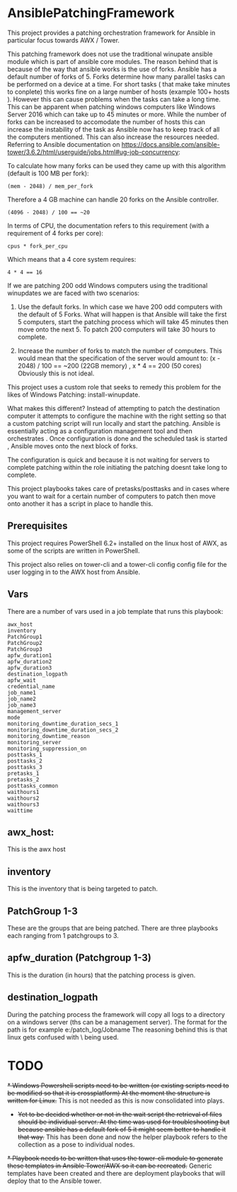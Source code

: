 # AnsiblePatchingFramework

This project provides a patching orchestration framework for Ansible in particular focus towards AWX / Tower.

This patching framework does not use the traditional winupate ansible module which is part of ansible core modules. The reason behind that is because of the way that ansible works is the use of forks. Ansible has a default number of forks of 5. Forks determine how many parallel tasks can be performed on a device at a time. For short tasks ( that make take minutes to conplete) this works fine on a large number of hosts (example 100+ hosts ). However this can cause problems  when the tasks can take a long time. This can be apparent when patching windows computers like Windows Server 2016 which can take  up to 45 minutes or more. While the number of forks can be increased to accomodate the number of hosts this can increase the instability of the task as Ansible now has to keep track of all the computers mentioned. This can also increase the  resources needed. Referring to Ansible documentation on 
https://docs.ansible.com/ansible-tower/3.6.2/html/userguide/jobs.html#ug-job-concurrency:

To calculate how  many forks can be used they came up with this algorithm (default is 100 MB per fork):
```
(mem - 2048) / mem_per_fork
```

Therefore a 4 GB machine can handle 20 forks on the Ansible controller. 
```
(4096 - 2048) / 100 == ~20
```

In terms of CPU,  the documentation refers to this requirement (with a requirement of 4 forks per core):
```
cpus * fork_per_cpu
```
Which means that a 4 core system requires:

```
4 * 4 == 16
```

If we are patching 200 odd Windows computers using the traditional winupdates  we are faced with two scenarios:

1. Use the default forks. In which case we have 200 odd computers with the default of 5 Forks. What will happen is that Ansible will take the first  5 computers, start the patching process which will take 45 minutes then move onto the next 5. To patch 200 computers will take 30 hours to complete.

2. Increase the number of forks to match the number of computers. This would  mean that the specification of the server would amount to:
   (x - 2048) / 100 == ~200 (22GB memory) , x * 4 == 200 (50 cores)
   Obviously this is not ideal.

This project uses a  custom role that seeks to remedy this problem for the likes of Windows Patching: install-winupdate.

What makes this different? Instead of attempting to patch the destination computer it attempts to configure the machine with the right setting so that a custom patching script will run locally and start the patching. Ansible is essentially acting as a configuration management tool and then orchestrates . Once configuration is done and the scheduled task is started , Ansible moves onto the next block of forks.

The configuration is quick and because it is not waiting for servers to complete patching within the role initiating the patching doesnt take long to complete.

This project playbooks takes care of pretasks/posttasks and in cases where you want to wait for a certain number of computers to patch then move onto another it has a script in place to handle this.


## Prerequisites
This project requires PowerShell 6.2+ installed on the linux host of AWX, as some of the scripts are written in PowerShell.

This project also relies on tower-cli and a tower-cli config config file for the user logging in to the AWX host from Ansible.



## Vars
There are a number of vars used in a  job template  that runs this playbook:
```
awx_host
inventory
PatchGroup1
PatchGroup2
PatchGroup3
apfw_duration1
apfw_duration2
apfw_duration3
destination_logpath
apfw_wait
credential_name
job_name1
job_name2
job_name3
management_server
mode
monitoring_downtime_duration_secs_1
monitoring_downtime_duration_secs_2
monitoring_downtime_reason
monitoring_server
monitoring_suppression_on
posttasks_1
posttasks_2
posttasks_3
pretasks_1
pretasks_2
posttasks_common
waithours1
waithours2
waithours3
waittime
```

## awx_host:
This is the awx host

## inventory
This is the inventory that is being targeted to patch.

## PatchGroup 1-3
These are the groups that are being patched. There are three playbooks each ranging from 1 patchgroups to 3.

## apfw_duration (Patchgroup 1-3)
This is the duration (in hours) that the patching process is given.

## destination_logpath
During the patching process the framework will copy all logs to a directory on a windows server (ths can be a management server). The format for the path is for example e:/patch_log/Jobname
The reasoning behind this is that linux gets confused with \ being used.






# TODO
~~* Windows Powershell scripts need to be written (or existing scripts need to be modified so that it is crossplatform) At the moment the structure is written for Linux.~~ This is not needed as this is now consolidated into plays.

* ~~Yet to be decided whether or not in the wait script the retrieval of files should be individual server. At the time was used for troubleshooting but because ansible has a default fork of 5 it might seem better to handle it that way.~~ This has been done and now the helper playbook refers to the collection as a pose to individual nodes.
  
~~* Playbook needs to be written that uses the  tower-cli module to generate these templates in Ansible Tower/AWX so it  can be recreated.~~ Generic templates have been created and there are deployment playbooks that will deploy that to the Ansible tower. 

